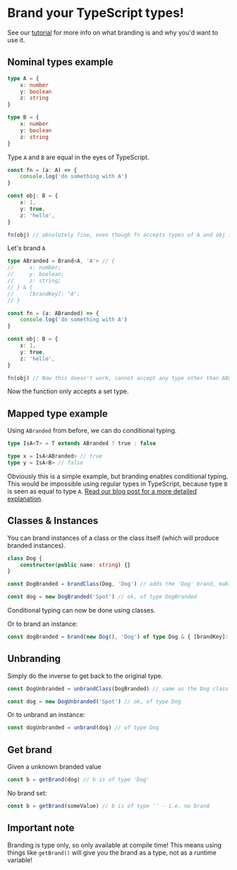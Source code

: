 # Brand your TypeScript types!

See our [tutorial](https://prosopo.io/articles/typescript-branding/) for more info on what branding is and why you'd want to use it.

## Nominal types example

```ts
type A = {
    x: number
    y: boolean
    z: string
}

type B = {
    x: number
    y: boolean
    z: string
}
```

Type `A` and `B` are equal in the eyes of TypeScript.

```ts
const fn = (a: A) => {
    console.log('do something with A')
}

const obj: B = {
    x: 1,
    y: true,
    z: 'hello',
}

fn(obj) // absolutely fine, even though fn accepts types of A and obj is of type B!
```

Let's brand `A`

```ts
type ABranded = Brand<A, 'A'> // {
//     x: number;
//     y: boolean;
//     z: string;
// } & {
//     [brandKey]: "A";
// }
```

```ts
const fn = (a: ABranded) => {
    console.log('do something with A')
}

const obj: B = {
    x: 1,
    y: true,
    z: 'hello',
}

fn(obj) // Now this doesn't work, cannot accept any type other than ABranded!
```

Now the function only accepts a set type.

## Mapped type example

Using `ABranded` from before, we can do conditional typing.

```ts
type IsA<T> = T extends ABranded ? true : false

type x = IsA<ABranded> // true
type y = IsA<B> // false
```

Obviously this is a simple example, but branding enables conditional typing. This would be impossible using regular types in TypeScript, because type `B` is seen as equal to type `A`. [Read our blog post for a more detailed explanation](https://prosopo.io/articles/typescript-mapped-type-magic/).

## Classes & Instances

You can brand instances of a class or the class itself (which will produce branded instances).

```ts
class Dog {
    constructor(public name: string) {}
}

const DogBranded = brandClass(Dog, 'Dog') // adds the 'Dog' brand, making a new type

const dog = new DogBranded('Spot') // ok, of type DogBranded
```

Conditional typing can now be done using classes.

Or to brand an instance:

```ts
const dogBranded = brand(new Dog(), 'Dog') of type Dog & { [brandKey]: 'Dog' }
```

## Unbranding

Simply do the inverse to get back to the original type.

```ts
const DogUnbranded = unbrandClass(DogBranded) // same as the Dog class

const dog = new DogUnbranded('Spot') // ok, of type Dog
```

Or to unbrand an instance:

```ts
const dogUnbranded = unbrand(dog) // of type Dog
```

## Get brand

Given a unknown branded value

```ts
const b = getBrand(dog) // b is of type 'Dog'
```

No brand set:

```ts
const b = getBrand(someValue) // b is of type '' - i.e. no brand
```

## Important note

Branding is type only, so only available at compile time! This means using things like `getBrand()` will give you the brand as a type, not as a runtime variable!

